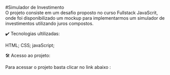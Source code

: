 #Simulador de Investimento  
O projeto consiste em um desafio proposto no curso Fullstack JavaScrit, onde foi disponibilizado um mockup para implementarmos um simulador de investimentos utilizando juros compostos.

✔️ Tecnologias ultilizadas:

HTML;
CSS;
javaScript;

🛠️ Acesso ao projeto:

Para acessar o projeto basta clicar no link abaixo : 
